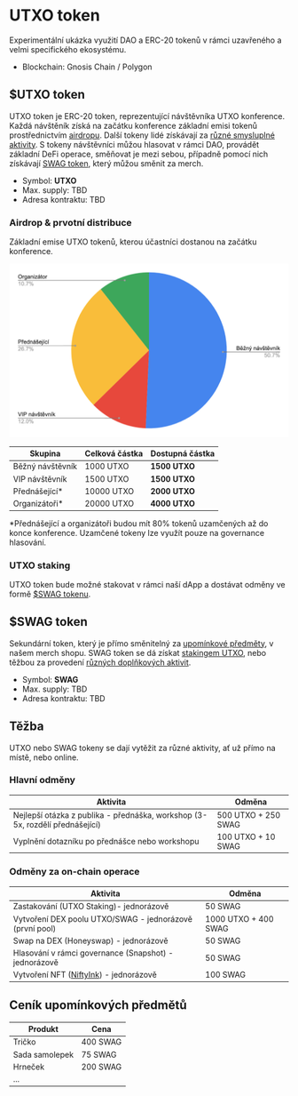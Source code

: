 # UTXO token

Experimentální ukázka využití DAO a ERC-20 tokenů v rámci uzavřeného a velmi specifického ekosystému.

* Blockchain: Gnosis Chain / Polygon

## $UTXO token

UTXO token je ERC-20 token, reprezentující návštěvníka UTXO konference. Každá návštěník získá na začátku konference základní emisi tokenů prostřednictvím [airdropu](utxo-token.md#airdrop). Další tokeny lidé získávají  za [různé smysluplné aktivity](utxo-token.md#hlavni-odmeny). S tokeny návštěvníci můžou hlasovat v rámci DAO, provádět základní DeFi operace, směňovat je mezi sebou, případně pomocí nich získávají [SWAG token](utxo-token.md#usdswag-token), který můžou směnit za merch.

* Symbol: **UTXO**
* Max. supply: TBD
* Adresa kontraktu: TBD

### Airdrop & prvotní distribuce&#x20;

Základní emise UTXO tokenů, kterou účastníci dostanou na začátku konference.

![Ukázkové rozložení distribuce UTXO](<../.gitbook/assets/navrh-distribuce-utxo (1).png>)

| Skupina          | Celková částka | Dostupná částka |
| ---------------- | -------------- | --------------- |
| Běžný návštěvník | 1000 UTXO      | **1500 UTXO**   |
| VIP návštěvník   | 1500 UTXO      | **1500 UTXO**   |
| Přednášející\*   | 10000 UTXO     | **2000 UTXO**   |
| Organizátoři\*   | 20000 UTXO     | **4000 UTXO**   |

\*Přednášející a organizátoři budou mít 80% tokenů uzamčených až do konce konference. Uzamčené tokeny lze využít pouze na governance hlasování.

### UTXO staking

UTXO token bude možné stakovat v rámci naší dApp a dostávat odměny ve formě [$SWAG tokenu](utxo-token.md#usdswag-token).

## $SWAG token

Sekundární token, který je přímo směnitelný za [upomínkové předměty](utxo-token.md#cenik-upominkovych-predmetu), v našem merch shopu. SWAG token se dá získat [stakingem UTXO](utxo-token.md#utxo-staking), nebo těžbou za provedení [různých doplňkových aktivit](utxo-token.md#hlavni-odmeny).

* Symbol: **SWAG**
* Max. supply: TBD
* Adresa kontraktu: TBD

## Těžba

UTXO nebo SWAG tokeny se dají vytěžit za různé aktivity, ať už přímo na místě, nebo online.

### Hlavní odměny

| Aktivita                                                                      | Odměna              |
| ----------------------------------------------------------------------------- | ------------------- |
| Nejlepší otázka z publika - přednáška, workshop (3-5x, rozdělí přednášející)  | 500 UTXO + 250 SWAG |
| Vyplnění dotazníku po přednášce nebo workshopu                                | 100 UTXO + 10 SWAG  |

### Odměny za on-chain operace

| Aktivita                                                    | Odměna               |
| ----------------------------------------------------------- | -------------------- |
| Zastakování (UTXO Staking)- jednorázově                     | 50 SWAG              |
| Vytvoření DEX poolu UTXO/SWAG - jednorázově (první pool)    | 1000 UTXO + 400 SWAG |
| Swap na DEX (Honeyswap) - jednorázově                       | 50 SWAG              |
| Hlasování v rámci governance (Snapshot) - jednorázově       | 50 SWAG              |
| Vytvoření NFT ([NiftyInk](https://nifty.ink)) - jednorázově | 100 SWAG             |

## Ceník upomínkových předmětů

| Produkt        | Cena     |
| -------------- | -------- |
| Tričko         | 400 SWAG |
| Sada samolepek | 75 SWAG  |
| Hrneček        | 200 SWAG |
| ...            |          |

##
